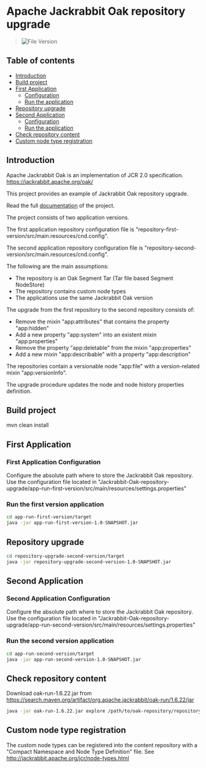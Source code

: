 # Apache Jackrabbit Oak repository upgrade

> ![File Version](https://github.com/sitMCella/Jackrabbit-Oak-repository-upgrade/wiki/images/file_version_v1.png)

## Table of contents

* [Introduction](#introduction)
* [Build project](#build-project)
* [First Application](#first-application)
  * [Configuration](#first-application-configuration)
  * [Run the application](#run-the-first-version-application)
* [Repository upgrade](#repository-upgrade)
* [Second Application](#second-application)
  * [Configuration](#second-application-configuration)
  * [Run the application](#run-the-second-version-application)
* [Check repository content](#check-repository-content)
* [Custom node type registration](#custom-node-type-registration)

## Introduction

Apache Jackrabbit Oak is an implementation of JCR 2.0 specification.
https://jackrabbit.apache.org/oak/

This project provides an example of Jackrabbit Oak repository upgrade.

Read the full [documentation](https://github.com/sitMCella/Jackrabbit-Oak-repository-upgrade/wiki/Home) of the project.

The project consists of two application versions.

The first application repository configuration file is "repository-first-version/src/main.resources/cnd.config".

The second application repository configuration file is "repository-second-version/src/main.resources/cnd.config".

The following are the main assumptions:
- The repository is an Oak Segment Tar (Tar file based Segment NodeStore)
- The repository contains custom node types
- The applications use the same Jackrabbit Oak version

The upgrade from the first repository to the second repository consists of:
- Remove the mixin "app:attributes" that contains the property "app:hidden"
- Add a new property "app:system" into an existent mixin "app:properties"
- Remove the property "app:deletable" from the mixin "app:properties"
- Add a new mixin "app:describable" with a property "app:description"

The repositories contain a versionable node "app:file" with a version-related mixin "app:versionInfo".

The upgrade procedure updates the node and node history properties definition. 

## Build project

mvn clean install

## First Application

### First Application Configuration

Configure the absolute path where to store the Jackrabbit Oak repository. Use the configuration file located in
"Jackrabbit-Oak-repository-upgrade/app-run-first-version/src/main/resources/settings.properties"

### Run the first version application

```sh
cd app-run-first-version/target
java -jar app-run-first-version-1.0-SNAPSHOT.jar
```

## Repository upgrade

```sh
cd repository-upgrade-second-version/target
java -jar repository-upgrade-second-version-1.0-SNAPSHOT.jar
```

## Second Application

### Second Application Configuration

Configure the absolute path where to store the Jackrabbit Oak repository. Use the configuration file located in
"Jackrabbit-Oak-repository-upgrade/app-run-second-version/src/main/resources/settings.properties"

### Run the second version application

```sh
cd app-run-second-version/target
java -jar app-run-second-version-1.0-SNAPSHOT.jar
```

## Check repository content

Download oak-run-1.6.22.jar from https://search.maven.org/artifact/org.apache.jackrabbit/oak-run/1.6.22/jar

```sh
java -jar oak-run-1.6.22.jar explore /path/to/oak-repository/repository
```

## Custom node type registration

The custom node types can be registered into the content repository with a "Compact Namespace and Node Type Definition" 
file. See http://jackrabbit.apache.org/jcr/node-types.html
